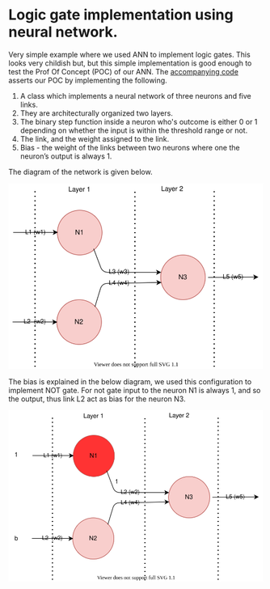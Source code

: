 # Logic gate implementation using neural network.
Very simple example where we used ANN to implement logic gates. This looks very childish but, but this simple
implementation is good enough to test the Prof Of Concept (POC) of our ANN. The [accompanying code](./gates.py) asserts 
our POC by implementing the following.
1. A class which implements a neural network of three neurons and five links.
2. They are architecturally organized two layers.
2. The binary step function inside a neuron who's outcome is either 0 or 1 depending on whether the input is within the threshold range or not.
3. The link, and the weight assigned to the link.
4. Bias - the weight of the links between two neurons where one the neuron’s output is always 1.

The diagram of the network is given below.

![neural network implementing the gates](../images/ann.svg)
  
The bias is explained in the below diagram, we used this configuration to implement NOT gate. For not gate input to the neuron N1 is always 1, and so the output, thus link L2 act as bias for the neuron N3. 

![neural network implementing the gates](../images/bias.svg)
